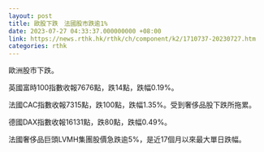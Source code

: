 ```yaml
---
layout: post
title: 歐股下跌　法國股市跌逾1%
date: 2023-07-27 04:33:37.000000000 +08:00
link: https://news.rthk.hk/rthk/ch/component/k2/1710737-20230727.htm
categories: rthk
---
```


歐洲股市下跌。

英國富時100指數收報7676點，跌14點，跌幅0.19%。

法國CAC指數收報7315點，跌100點，跌幅1.35%。受到奢侈品股下跌所拖累。

德國DAX指數收報16131點，跌80點，跌幅0.49%。

法國奢侈品巨頭LVMH集團股價急跌逾5%，是近17個月以來最大單日跌幅。
